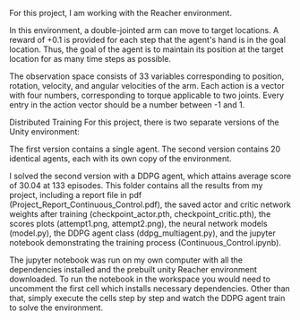 For this project, I am working with the Reacher environment.

In this environment, a double-jointed arm can move to target locations. A reward of +0.1 is provided for each step that the agent's hand is in the goal location. Thus, the goal of the agent is to maintain its position at the target location for as many time steps as possible.

The observation space consists of 33 variables corresponding to position, rotation, velocity, and angular velocities of the arm. Each action is a vector with four numbers, corresponding to torque applicable to two joints. Every entry in the action vector should be a number between -1 and 1.

Distributed Training
For this project, there is two separate versions of the Unity environment:

The first version contains a single agent.
The second version contains 20 identical agents, each with its own copy of the environment.

I solved the second version with a DDPG agent, which attains average score of 30.04 at 133 episodes.
This folder contains all the results from my project, including a report file in pdf (Project_Report_Continuous_Control.pdf), the saved actor and critic network weights after training (checkpoint_actor.pth, checkpoint_critic.pth), the scores plots (attempt1.png, attempt2.png), the neural network models (model.py), the DDPG agent class (ddpg_multiagent.py), and the jupyter notebook demonstrating the training process (Continuous_Control.ipynb).

The jupyter notebook was run on my own computer with all the dependencies installed and the prebuilt unity Reacher environment downloaded. To run the notebook in the workspace you would need to uncomment the first cell which installs necessary dependencies. Other than that, simply execute the cells step by step and watch the DDPG agent train to solve the environment. 
